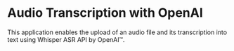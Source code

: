 # Audio Transcription with OpenAI

This application enables the upload of an audio file and its transcription into text using Whisper ASR API by OpenAI™.
